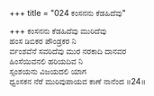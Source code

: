 +++
title = "024 ಕಂಸನನು ಕೆಡಹಿದೆವು"

+++
ಕಂಸನನು ಕೆಡಹಿದೆವು ಮುರಿದೆವು  
ಹಂಸ ಡಿಬಿಕರ ಪೌಂಡ್ರಕರ ನಿ  
ರ್ವಂಶವೆನೆ ಸವರಿದೆವು ಮುರ ನರಕಾದಿ ದಾನವರ   
ಹಿಂಸೆಯಿವನಲಿ ಹರಿಯದಿವ ನಿ  
ಸ್ಸಂಶಯನು ವಿಜಯದಲಿ ಯಾಗ  
ಧ್ವಂಸಕನ ನೆರೆ ಮುರಿವುಪಾಯವ ಕಾಣೆ ನಾನೆಂದ     ॥24॥